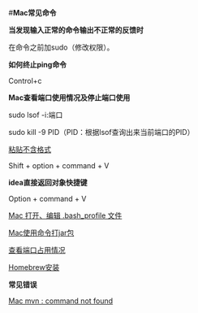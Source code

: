 
#**Mac常见命令**

**当发现输入正常的命令输出不正常的反馈时**

在命令之前加sudo（修改权限）。

**如何终止ping命令**

Control+c

**Mac查看端口使用情况及停止端口使用**

sudo lsof -i:端口 

sudo kill -9 PID（PID：根据lsof查询出来当前端口的PID）

[粘贴不含格式](https://www.zhihu.com/question/20011856)

Shift + option + command + V

**idea直接返回对象快捷键**

Option + command + V

[Mac 打开、编辑 .bash\_profile 文件](https://blog.csdn.net/huxinguang_ios/article/details/78709428)

[Mac使用命令打jar包](https://blog.csdn.net/qq_36004521/article/details/86662081)

[查看端口占用情况](http://jartto.wang/2016/09/28/check-the-system-port-of-mac/)

[Homebrew安装](https://brew.sh/index_zh-cn.html)

**常见错误**

[Mac mvn : command not found](https://blog.csdn.net/u010429286/article/details/77847676)